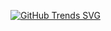 [![GitHub Trends SVG](https://api.githubtrends.io/user/svg/avgupta456/langs)](https://githubtrends.io)
